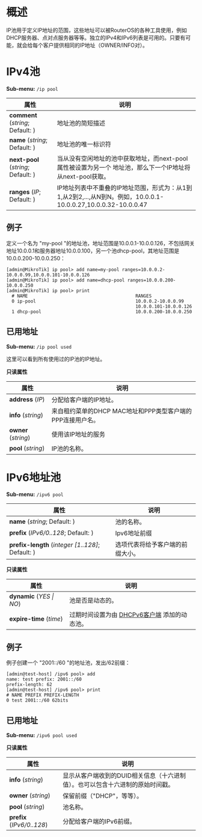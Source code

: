 #  概述

IP池用于定义IP地址的范围，这些地址可以被RouterOS的各种工具使用，例如DHCP服务器、点对点服务器等等。独立的IPv4和IPv6列表是可用的。只要有可能，就会给每个客户提供相同的IP地址（OWNER/INFO对）。

# IPv4池

**Sub-menu:** `/ip pool`

| 属性                                | 说明                                                                                                           |
| ----------------------------------- | -------------------------------------------------------------------------------------------------------------- |
| **comment** (_string_; Default: )   | 地址池的简短描述                                                                                               |
| **name** (_string_; Default: )      | 地址池的唯一标识符                                                                                             |
| **next-pool** (_string_; Default: ) | 当从没有空闲地址的池中获取地址，而next-pool属性被设置为另一个 地址池，那么下一个IP地址将从next-pool获取。      |
| **ranges** (_IP_; Default: )        | IP地址列表中不重叠的IP地址范围，形式为：从1到1,从2到2,...,从N到N。例如，10.0.0.1-10.0.0.27,10.0.0.32-10.0.0.47 |

## 例子

定义一个名为 "my-pool "的地址池，地址范围是10.0.0.1-10.0.0.126，不包括网关地址10.0.0.1和服务器地址10.0.0.100，另一个池dhcp-pool，其地址范围是10.0.0.200-10.0.0.250：

```shell
[admin@MikroTik] ip pool> add name=my-pool ranges=10.0.0.2-10.0.0.99,10.0.0.101-10.0.0.126
[admin@MikroTik] ip pool> add name=dhcp-pool ranges=10.0.0.200-10.0.0.250
[admin@MikroTik] ip pool> print
  # NAME                                        RANGES
  0 ip-pool                                     10.0.0.2-10.0.0.99
                                                10.0.0.101-10.0.0.126
  1 dhcp-pool                                   10.0.0.200-10.0.0.250
```

## 已用地址  

**Sub-menu:** `/ip pool used`

这里可以看到所有使用过的IP池的IP地址。

**只读属性**

| 属性                 | 说明                                                       |
| -------------------- | ---------------------------------------------------------- |
| **address** (_IP_)   | 分配给客户端的IP地址。                                     |
| **info** (_string_)  | 来自租约菜单的DHCP MAC地址和PPP类型客户端的PPP连接用户名。 |
| **owner** (_string_) | 使用该IP地址的服务                                         |
| **pool** (_string_)  | IP池的名称。                                               |

# IPv6地址池

**Sub-menu:** `/ipv6 pool`
 

| 属性                                              | 说明                             |
| ------------------------------------------------- | -------------------------------- |
| **name** (_string_; Default: )                    | 池的名称。                       |
| **prefix** (_IPv6/0..128_; Default: )             | Ipv6地址前缀                     |
| **prefix-length** (_integer [1..128]_; Default: ) | 选项代表将给予客户端的前缀大小。 |

**只读属性**

| 属性                      | 说明                                                                                                                             |
| ------------------------- | -------------------------------------------------------------------------------------------------------------------------------- |
| **dynamic** (_YES \| NO_) | 池是否是动态的。                                                                                                                 |
| **expire-time** (_time_)  | 过期时间设置为由 [DHCPv6客户端](https://wiki.mikrotik.com/wiki/Manual:IPv6/DHCP_Client "Manual:IPv6/DHCP Client") 添加的动态池。 |

## 例子

例子创建一个 "2001::/60 "的地址池，发出/62前缀：

```shell
[admin@test-host] /ipv6 pool> add
name: test prefix: 2001::/60
prefix-length: 62
[admin@test-host] /ipv6 pool> print
# NAME PREFIX PREFIX-LENGTH
0 test 2001::/60 62bits
```

## 已用地址

**Sub-menu:** `/ipv6 pool used`

**只读属性**

| 属性                       | 说明                                                                           |
| -------------------------- | ------------------------------------------------------------------------------ |
| **info** (_string_)        | 显示从客户端收到的DUID相关信息（十六进制值）。也可以包含十六进制的原始时间戳。 |
| **owner** (_string_)       | 保留前缀（"DHCP"，等等）。                                                     |
| **pool** (_string_)        | 池名称。                                                                       |
| **prefix** (_IPv6/0..128_) | 分配给客户端的IPv6前缀。                                                       |
 